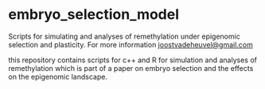 # embryo_selection_model
Scripts for simulating and analyses of remethylation under epigenomic selection and plasticity.
For more information joostvadeheuvel@gmail.com

this repository contains scripts for c++ and R for simulation and analyses of remethylation which
is part of a paper on embryo selection and the effects on the epigenomic landscape. 
